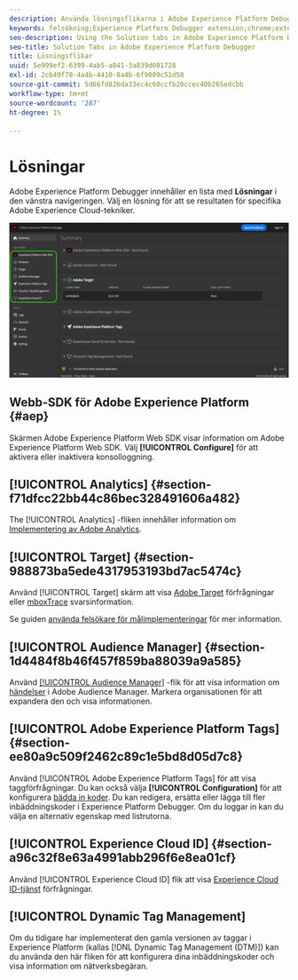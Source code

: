 ```yaml
---
description: Använda lösningsflikarna i Adobe Experience Platform Debugger
keywords: felsökning;Experience Platform Debugger extension;chrome;extension;summary;clear;requests;solutions;solution;information;analytics;target;målgruppshanterare;media optimizer;amo;id service
seo-description: Using the Solution tabs in Adobe Experience Platform Debugger
seo-title: Solution Tabs in Adobe Experience Platform Debugger
title: Lösningsflikar
uuid: 5e999ef2-6399-4ab5-a841-3a839d081728
exl-id: 2cb49f78-4a4b-4410-8a4b-6f9009c51d58
source-git-commit: 5d66fd826da33ec4c60ccfb20ccec40b265edcbb
workflow-type: tm+mt
source-wordcount: '287'
ht-degree: 1%

---
```


# Lösningar

Adobe Experience Platform Debugger innehåller en lista med **Lösningar** i den vänstra navigeringen. Välj en lösning för att se resultaten för specifika Adobe Experience Cloud-tekniker.

![Listan över tillgängliga lösningar som visas i felsökningsgränssnittet](../images/solutions/overview/left-nav.png)

## Webb-SDK för Adobe Experience Platform {#aep}

Skärmen Adobe Experience Platform Web SDK visar information om Adobe Experience Platform Web SDK. Välj **[!UICONTROL Configure]** för att aktivera eller inaktivera konsolloggning.

## [!UICONTROL Analytics] {#section-f71dfcc22bb44c86bec328491606a482}

The [!UICONTROL Analytics] -fliken innehåller information om [Implementering av Adobe Analytics](https://experienceleague.adobe.com/docs/analytics/implementation/home.html).

## [!UICONTROL Target] {#section-988873ba5ede4317953193bd7ac5474c}

Använd [!UICONTROL Target] skärm att visa [Adobe Target](https://experienceleague.adobe.com/docs/target/using/target-home.html) förfrågningar eller [mboxTrace](https://experienceleague.adobe.com/docs/target/using/activities/troubleshoot-activities/content-trouble.html#section_256FCF7C14BB435BA2C68049EF0BA99E) svarsinformation.

Se guiden [använda felsökare för målimplementeringar](./target.md) för mer information.

## [!UICONTROL Audience Manager] {#section-1d4484f8b46f457f859ba88039a9a585}

Använd [[!UICONTROL Audience Manager]](https://experienceleague.adobe.com/docs/audience-manager/user-guide/aam-home.html) -flik för att visa information om [händelser](https://experienceleague.adobe.com/docs/audience-manager/user-guide/api-and-sdk-code/dcs/dcs-event-calls/dcs-event-calls.html) i Adobe Audience Manager. Markera organisationen för att expandera den och visa informationen.

## [!UICONTROL Adobe Experience Platform Tags] {#section-ee80a9c509f2462c89c1e5bd8d05d7c8}

Använd [!UICONTROL Adobe Experience Platform Tags] för att visa taggförfrågningar. Du kan också välja **[!UICONTROL Configuration]** för att konfigurera [bädda in koder](../../tags/ui/publishing/environments.md#embed-code). Du kan redigera, ersätta eller lägga till fler inbäddningskoder i Experience Platform Debugger. Om du loggar in kan du välja en alternativ egenskap med listrutorna.

## [!UICONTROL Experience Cloud ID] {#section-a96c32f8e63a4991abb296f6e8ea01cf}

Använd [!UICONTROL Experience Cloud ID] flik att visa [Experience Cloud ID-tjänst](https://experienceleague.adobe.com/docs/id-service/using/home.html) förfrågningar.

## [!UICONTROL Dynamic Tag Management]

Om du tidigare har implementerat den gamla versionen av taggar i Experience Platform (kallas [!DNL Dynamic Tag Management (DTM)]) kan du använda den här fliken för att konfigurera dina inbäddningskoder och visa information om nätverksbegäran.
